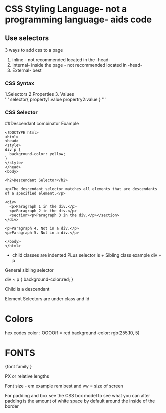 #  CSS Styling Language- not a programming language- aids code 

##  Use selectors 

3 ways to add css to a page
1. inline - not recommended  located in the -head-
2. Internal- inside the page - not recommended   located in -head-
3. External- best 
 
### CSS Syntax

1.Selectors
2.Properties
3. Values   
'''
selector{
    property1:value
    propertry2:value
}
'''

### CSS Selector

##Descendant combinator
Example
```
<!DOCTYPE html>
<html>
<head>
<style>
div p {
  background-color: yellow;
}
</style>
</head>
<body>

<h2>Descendant Selector</h2>

<p>The descendant selector matches all elements that are descendants of a specified element.</p>

<div>
  <p>Paragraph 1 in the div.</p>
  <p>Paragraph 2 in the div.</p>
  <section><p>Paragraph 3 in the div.</p></section>
</div>

<p>Paragraph 4. Not in a div.</p>
<p>Paragraph 5. Not in a div.</p>

</body>
</html>
```
- child classes are indented 
PLus selector is + Sibling class
example div + p 

General sibling selector

div ~ p {
    background-color:red;
}

Child is a descendant 

Element Selectors are under class and Id 

# Colors 
hex codes  color : OOOOff = red
background-color: rgb(255,10, 5)

# FONTS
{font family }

PX or relative lengths 

Font size - em example 
rem best and vw = size of screen


For padding and box see the CSS box model to see what you can alter 
padding is the amount of white space by default around the inside of the border
